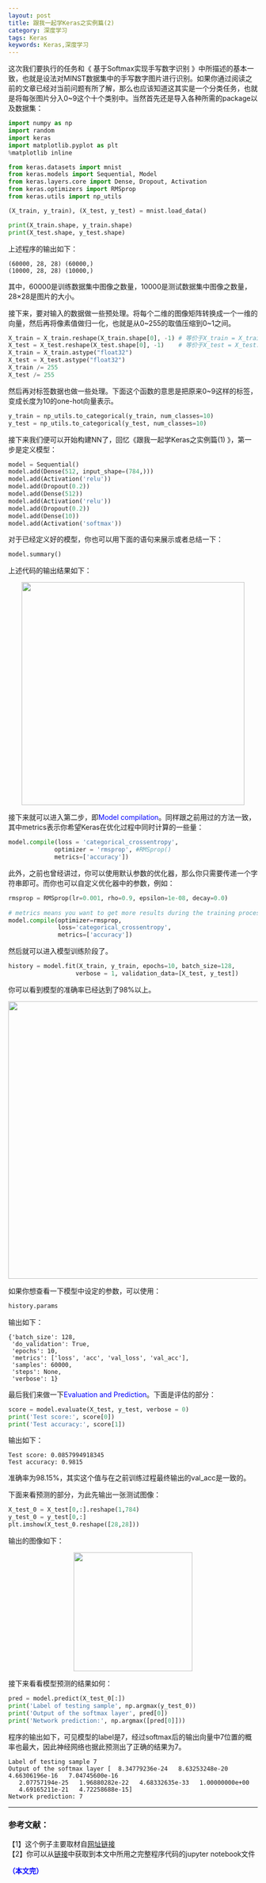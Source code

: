 ```yaml
---
layout: post
title: 跟我一起学Keras之实例篇(2)
category: 深度学习
tags: Keras
keywords: Keras,深度学习
---
```



这次我们要执行的任务和《 基于Softmax实现手写数字识别 》中所描述的基本一致，也就是设法对MINST数据集中的手写数字图片进行识别。如果你通过阅读之前的文章已经对当前问题有所了解，那么也应该知道这其实是一个分类任务，也就是将每张图片分入0~9这个十个类别中。当然首先还是导入各种所需的package以及数据集：

```python
import numpy as np
import random
import keras
import matplotlib.pyplot as plt
%matplotlib inline

from keras.datasets import mnist
from keras.models import Sequential, Model
from keras.layers.core import Dense, Dropout, Activation
from keras.optimizers import RMSprop
from keras.utils import np_utils

(X_train, y_train), (X_test, y_test) = mnist.load_data()

print(X_train.shape, y_train.shape)
print(X_test.shape, y_test.shape)
```

上述程序的输出如下：

```
(60000, 28, 28) (60000,)
(10000, 28, 28) (10000,)
```

其中，60000是训练数据集中图像之数量，10000是测试数据集中图像之数量，28×28是图片的大小。

接下来，要对输入的数据做一些预处理。将每个二维的图像矩阵转换成一个一维的向量，然后再将像素值做归一化，也就是从0\~255的取值压缩到0\~1之间。

```python
X_train = X_train.reshape(X_train.shape[0], -1) # 等价于X_train = X_train.reshape(60000,784)  
X_test = X_test.reshape(X_test.shape[0], -1)    # 等价于X_test = X_test.reshape(10000,784)  
X_train = X_train.astype("float32")  
X_test = X_test.astype("float32")  
X_train /= 255  
X_test /= 255  
```

然后再对标签数据也做一些处理。下面这个函数的意思是把原来0~9这样的标签，变成长度为10的one-hot向量表示。

```python
y_train = np_utils.to_categorical(y_train, num_classes=10)  
y_test = np_utils.to_categorical(y_test, num_classes=10)  
```

接下来我们便可以开始构建NN了，回忆《跟我一起学Keras之实例篇(1) 》，第一步是定义模型：

```python
model = Sequential()  
model.add(Dense(512, input_shape=(784,)))  
model.add(Activation('relu'))  
model.add(Dropout(0.2))  
model.add(Dense(512))  
model.add(Activation('relu'))  
model.add(Dropout(0.2))  
model.add(Dense(10))  
model.add(Activation('softmax'))  
```

对于已经定义好的模型，你也可以用下面的语句来展示或者总结一下：

```python
model.summary()  
```

上述代码的输出结果如下：

<p align="center">
<img src="https://fzuo.github.io/assets/img/keras/keras03.png" width="450">
</p>

接下来就可以进入第二步，即<span style="color:blue">Model compilation</span>。同样跟之前用过的方法一致，其中metrics表示你希望Keras在优化过程中同时计算的一些量：

```python
model.compile(loss = 'categorical_crossentropy',  
             optimizer = 'rmsprop', #RMSprop()  
             metrics=['accuracy'])  
```

此外，之前也曾经讲过，你可以使用默认参数的优化器，那么你只需要传递一个字符串即可。而你也可以自定义优化器中的参数，例如：

```python
rmsprop = RMSprop(lr=0.001, rho=0.9, epsilon=1e-08, decay=0.0)  
  
# metrics means you want to get more results during the training process  
model.compile(optimizer=rmsprop,  
              loss='categorical_crossentropy',  
              metrics=['accuracy'])  
```

然后就可以进入模型训练阶段了。

```python
history = model.fit(X_train, y_train, epochs=10, batch_size=128,  
                   verbose = 1, validation_data=[X_test, y_test])  
```

你可以看到模型的准确率已经达到了98%以上。

<p align="center">
<img src="https://fzuo.github.io/assets/img/keras/keras04.png" width="560">
</p>

如果你想查看一下模型中设定的参数，可以使用：

```python
history.params  
```

输出如下：

```
{'batch_size': 128,
 'do_validation': True,
 'epochs': 10,
 'metrics': ['loss', 'acc', 'val_loss', 'val_acc'],
 'samples': 60000,
 'steps': None,
 'verbose': 1}
 ```

最后我们来做一下<span style="color:blue">Evaluation and Prediction</span>。下面是评估的部分：

```python
score = model.evaluate(X_test, y_test, verbose = 0)  
print('Test score:', score[0])  
print('Test accuracy:', score[1])  
```

输出如下：

```
Test score: 0.0857994918345
Test accuracy: 0.9815
```

准确率为98.15%，其实这个值与在之前训练过程最终输出的val_acc是一致的。

下面来看预测的部分，为此先输出一张测试图像：

```python
X_test_0 = X_test[0,:].reshape(1,784)  
y_test_0 = y_test[0,:]  
plt.imshow(X_test_0.reshape([28,28]))  
```

输出的图像如下：

<p align="center">
<img src="https://fzuo.github.io/assets/img/keras/keras05.png" width="240">
</p>

接下来看看模型预测的结果如何：

```python
pred = model.predict(X_test_0[:])  
print('Label of testing sample', np.argmax(y_test_0))  
print('Output of the softmax layer', pred[0])  
print('Network prediction:', np.argmax([pred[0]]))  
```

程序的输出如下，可见模型的label是7，经过softmax后的输出向量中7位置的概率也最大，因此神经网络也据此预测出了正确的结果为7。

```
Label of testing sample 7
Output of the softmax layer [  8.34779236e-24   8.63253248e-20   4.66306196e-16   7.04745600e-16
   2.07757194e-25   1.96880282e-22   4.68332635e-33   1.00000000e+00
   4.69165211e-21   4.72258688e-15]
Network prediction: 7
```

--------------------
### 参考文献：

【1】这个例子主要取材自[网址链接](https://www.youtube.com/watch?v=OUMDUq5OJLg)<br>
【2】你可以从[链接](https://pan.baidu.com/s/1o8E96Uu)中获取到本文中所用之完整程序代码的jupyter notebook文件


<span style="color:blue">**（本文完）**</span>
